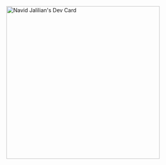 
<a href="https://app.daily.dev/navidjJalilian" style="margin-left:auto;aspect-ratio:9/16;"><img src="https://api.daily.dev/devcards/80e16af9709e4b9b8f869773d8e56e34.png?r=hrf" width="400" alt="Navid Jalilian's Dev Card"/></a>
